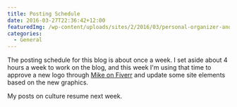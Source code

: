 ```yaml
---
title: Posting Schedule
date: 2016-03-27T22:36:42+12:00
featuredImg: /wp-content/uploads/sites/2/2016/03/personal-organizer-and-pink-flowers-on-desk.jpg
categories:
  - General
---
```

The posting schedule for this blog is about once a week. I set aside about 4 hours a week to work on the blog, and this week I'm using that time to approve a new logo through <a href="https://www.fiverr.com/actualreviewnet/design-3-awesome-and-professional-logo-design-concepts-for-your-business-logo" target="_blank">Mike on Fiverr</a> and update some site elements based on the new graphics.

My posts on culture resume next week.